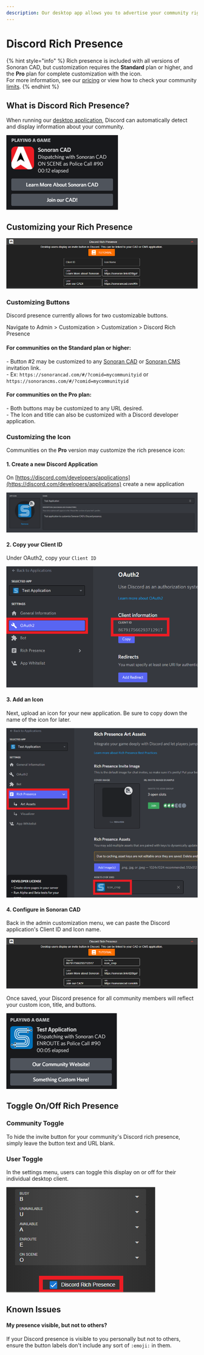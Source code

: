 ```yaml
---
description: Our desktop app allows you to advertise your community right in Discord!
---
```


# Discord Rich Presence

{% hint style="info" %}
Rich presence is included with all versions of Sonoran CAD, but customization requires the **Standard** plan or higher, and the **Pro** plan for complete customization with the icon.\
For more information, see our [pricing](../pricing/faq/) or view how to check your community [limits](../tutorials/getting-started/view-your-limits.md).
{% endhint %}

## What is Discord Rich Presence?

When running our [desktop application](../downloads/), Discord can automatically detect and display information about your community.

![Sonoran CAD - Discord Rich Presence](<../.gitbook/assets/image (223).png>)

## Customizing your Rich Presence

![Sonoran CAD - Discord Presence Customization](<../.gitbook/assets/image (235).png>)

### Customizing Buttons

Discord presence currently allows for two customizable buttons.

Navigate to Admin > Customization > Customization > Discord Rich Presence

#### For communities on the **Standard** plan or higher:

\- Button #2 may be customized to any [Sonoran CAD](../tutorials/customization/custom-login-page.md#in-game-tablet) or [Sonoran CMS](https://info.sonorancms.com/why-choose-sonoran-cms/why-choose-sonoran-cms) invitation link.\
\- Ex: `https://sonorancad.com/#/?comid=mycommunityid` or `https://sonorancms.com/#/?comid=mycommunityid`

#### For communities on the Pro plan:

\- Both buttons may be customized to any URL desired.\
\- The Icon and title can also be customized with a Discord developer application.

### Customizing the Icon

Communities on the **Pro** version may customize the rich presence icon:

#### 1. Create a new Discord Application

On [https://discord.com/developers/applications](https://discord.com/developers/applications) create a new application

![Discord Developer - New Application](<../.gitbook/assets/image (239).png>)

#### 2. Copy your Client ID

Under OAuth2, copy your `Client ID`&#x20;

![Discord Developer - Application Client ID](<../.gitbook/assets/image (148).png>)

#### 3. Add an Icon

Next, upload an icon for your new application. Be sure to copy down the name of the icon for later.

![Discord Developer - Application Icon](<../.gitbook/assets/image (262).png>)

#### 4. Configure in Sonoran CAD

Back in the admin customization menu, we can paste the Discord application's Client ID and Icon name.

![Sonoran CAD - Custom Discord Presence Config](<../.gitbook/assets/image (168).png>)

Once saved, your Discord presence for all community members will reflect your custom icon, title, and buttons.

![Sonoran CAD - Custom Discord Presence View](<../.gitbook/assets/image (164).png>)

## Toggle On/Off Rich Presence

### Community Toggle

To hide the invite button for your community's Discord rich presence, simply leave the button text and URL blank.

### User Toggle

In the settings menu, users can toggle this display on or off for their individual desktop client.

![Sonoran CAD Settings - Disable Discord's Rich Presence](<../.gitbook/assets/image (93).png>)

## Known Issues

#### My presence visible, but not to others?

If your Discord presence is visible to you personally but not to others, ensure the button labels don't include any sort of `:emoji:` in them.

